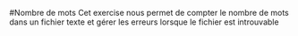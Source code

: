 #Nombre de mots
Cet exercise nous permet de compter le nombre
de mots dans un fichier texte et gérer les erreurs
lorsque le fichier est introuvable